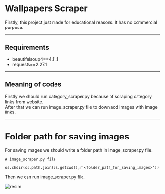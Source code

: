 # Wallpapers Scraper
Firstly, this project just made for educational reasons. It has no commercial purpose.

---
## Requirements
- beautifulsoup4==4.11.1
- requests==2.27.1
---
## Meaning of codes

Firstly we should run category_scraper.py because of scraping category links from website. <br />
After that we can run image_scraper.py file to downlaod images with image links. 

---

# Folder path for saving images
For saving images we should write a folder path in image_scraper.py file.
```
# image_scraper.py file

os.chdir(os.path.join(os.getcwd(),r'<folder_path_for_saving_images>'))
```
Then we can run image_scraper.py file.

![resim](https://user-images.githubusercontent.com/33834961/201997061-0ae7fc26-8482-4650-9cb9-96520c30f03f.png)
